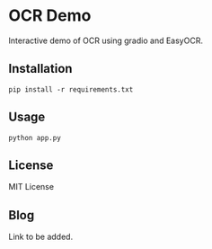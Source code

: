 # OCR Demo

Interactive demo of OCR using gradio and EasyOCR.

## Installation

```pip install -r requirements.txt```

## Usage

```python app.py```

## License

MIT License

## Blog

Link to be added.

<!-- [Medium Blog]() -->